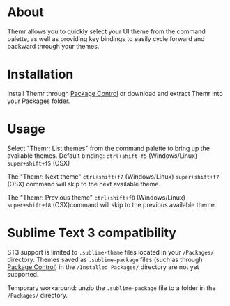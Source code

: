 # About
Themr allows you to quickly select your UI theme from the command palette, as well as providing key bindings to easily cycle forward and backward through your themes.

# Installation
Install Themr through [Package Control](http://wbond.net/sublime_packages/package_control) or download and extract Themr into your Packages folder.

# Usage
Select "Themr: List themes" from the command palette to bring up the available themes. Default binding: `ctrl+shift+f5` (Windows/Linux) `super+shift+f5` (OSX)

The "Themr: Next theme" `ctrl+shift+f7` (Windows/Linux) `super+shift+f7` (OSX) command will skip to the next available theme.

The "Themr: Previous theme" `ctrl+shift+f8` (Windows/Linux) `super+shift+f8` (OSX)command will skip to the previous available theme.

# Sublime Text 3 compatibility
ST3 support is limited to `.sublime-theme` files located in your `/Packages/` directory. Themes saved as `.sublime-package` files (such as through [Package Control](http://wbond.net/sublime_packages/package_control)) in the `/Installed Packages/` directory are not yet supported.

Temporary workaround: unzip the `.sublime-package` file to a folder in the `/Packages/` directory.
